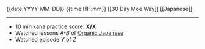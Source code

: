 {{date:YYYY-MM-DD}} {{time:HH:mm}}
[[30 Day Moe Way]]
[[Japanese]]
___
* 10 min kana practice score: **X/X**
* Watched lessons *A-B* of [Organic Japanese](https://www.youtube.com/playlist?list=PLg9uYxuZf8x_A-vcqqyOFZu06WlhnypWj)
* Watched episode *Y* of *Z*